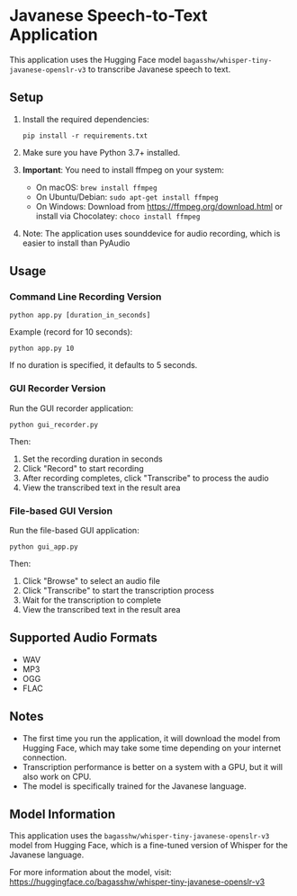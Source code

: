 # Javanese Speech-to-Text Application

This application uses the Hugging Face model `bagasshw/whisper-tiny-javanese-openslr-v3` to transcribe Javanese speech to text.

## Setup

1. Install the required dependencies:
   ```
   pip install -r requirements.txt
   ```

2. Make sure you have Python 3.7+ installed.

3. **Important**: You need to install ffmpeg on your system:
   - On macOS: `brew install ffmpeg`
   - On Ubuntu/Debian: `sudo apt-get install ffmpeg`
   - On Windows: Download from https://ffmpeg.org/download.html or install via Chocolatey: `choco install ffmpeg`

4. Note: The application uses sounddevice for audio recording, which is easier to install than PyAudio

## Usage

### Command Line Recording Version

```
python app.py [duration_in_seconds]
```

Example (record for 10 seconds):
```
python app.py 10
```

If no duration is specified, it defaults to 5 seconds.

### GUI Recorder Version

Run the GUI recorder application:
```
python gui_recorder.py
```

Then:
1. Set the recording duration in seconds
2. Click "Record" to start recording
3. After recording completes, click "Transcribe" to process the audio
4. View the transcribed text in the result area

### File-based GUI Version

Run the file-based GUI application:
```
python gui_app.py
```

Then:
1. Click "Browse" to select an audio file
2. Click "Transcribe" to start the transcription process
3. Wait for the transcription to complete
4. View the transcribed text in the result area

## Supported Audio Formats

- WAV
- MP3
- OGG
- FLAC

## Notes

- The first time you run the application, it will download the model from Hugging Face, which may take some time depending on your internet connection.
- Transcription performance is better on a system with a GPU, but it will also work on CPU.
- The model is specifically trained for the Javanese language.

## Model Information

This application uses the `bagasshw/whisper-tiny-javanese-openslr-v3` model from Hugging Face, which is a fine-tuned version of Whisper for the Javanese language.

For more information about the model, visit: https://huggingface.co/bagasshw/whisper-tiny-javanese-openslr-v3